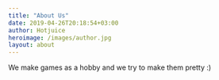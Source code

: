 ```yaml
---
title: "About Us"
date: 2019-04-26T20:18:54+03:00
author: Hotjuice
heroimage: /images/author.jpg
layout: about
---
```


We make games as a hobby and we try to make them pretty :)